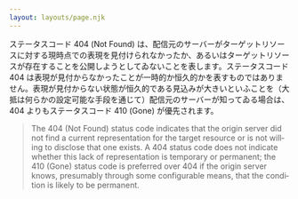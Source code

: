 ```yaml
---
layout: layouts/page.njk
---
```


<div class="blockquote-like">
  <p><span class="incipit">ステータスコード 404 (Not Found)</span> は、配信元のサーバーがターゲットリソースに対する現時点での表現を見付けられなかったか、あるいはターゲットリソースが存在することを公開しようとしてゐないことを表します。ステータスコード 404 は表現が見付からなかったことが一時的か恒久的かを表すものではありません。表現が見付からない状態が恒久的である見込みが大きいといふことを（大抵は何らかの設定可能な手段を通じて）配信元のサーバーが知ってゐる場合は、 404 よりもステータスコード 410 (Gone) が優先されます。</p>
</div>

<blockquote cite="https://datatracker.ietf.org/doc/html/rfc7231" lang="en" class="hidden">
  <p>The 404 (Not Found) status code indicates that the origin server did not find a current representation for the target resource or is not willing to disclose that one exists.  A 404 status code does not indicate whether this lack of representation is temporary or permanent; the 410 (Gone) status code is preferred over 404 if the origin server knows, presumably through some configurable means, that the condition is likely to be permanent.</p>
</blockquote>
